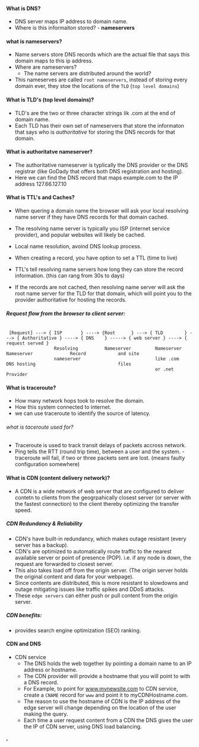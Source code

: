#### What is DNS?
  - DNS server maps IP address to domain name. 
  - Where is this informaiton stored? - **nameservers**

#### what is nameservers?
  - Name servers store DNS records which are the actual file that says this domain maps to this ip address.
  - Where are nameservers?
     - The name servers are distributed around the world?
  - This nameserves are called `root nameservers`, instead of storing every domain ever, they stoe the locations of the `TLD` (`top level domains`)

#### What is TLD's (top level domains)?
  - TLD's are the two or three character strings lik .com at the end of domain name.
  - Each TLD has their own set of nameservers that store the informaton that says who is _authoritative_ for storing the DNS records for that domain.

#### What is authoritatve nameserver?
  - The authoritative nameserver is typlically the DNS provider or the DNS registrar (like GoDady that offers both DNS registration and hosting).
  - Here we can find the DNS record that maps example.com to the IP address 127.66.127.10

#### What is TTL's and Caches?
  - When quering a domain name the browser will ask your local resolving name server if they have DNS records for that domain cached.
  - The resolving name server is typically you ISP (internet service provider), and popular websites will likely be cached.
  - Local name resolution, avoind DNS lookup process.
  - When creating a record, you have option to set a TTL (time to live)
  - TTL's tell resolving name servers how long they can store the record information. (this can rang from 30s to days)

  - If the records are not cached, then resolving name server will ask the root name server for the TLD for that domain, which will point you to the provider authoritative for hosting the records.

##### Request flow from the browser to client server:
```

 [Request] ---> { ISP       } ----> {Root      } ---> { TLD        } ---> { Authoritative } ----> { DNS    } -----> { web server } ----> { request served }
                  Resolving          Nameserver         Nameserver          Nameserver              Record            and site 
                  nameserver                            like .com           DNS hosting                               files
                                                        or .net             Provider

```

#### What is traceroute?
  -  How many network hops took to resolve the domain.
  -  How this system connected to internet.
  -  we can use traceroute to identify the source of latency.

###### what is taceroute used for?
   - Traceroute is used to track transit delays of packets accross network. 
   - Ping tells the RTT (round trip time), between a user and the system.
    - traceroute will fail, if two or three packets sent are lost. (means faulty configuration somewhere)

#### What is CDN (content delivery network)?
  - A CDN is a wide network of web server that are configured to deliver contetn to clients from the geogrpahically closest server (or server with the fastest connection) to the client thereby optimizing the transfer speed.

##### CDN Redundancy & Reliability
   - CDN's have built-in redundancy, which makes outage resistant (every server has a backup).
   - CDN's are optimized to automatically route traffic to the nearest available server or point of presence (POP). i.e. if any node is down, the request are forwarded to closest server.
   - This also takes load off from the origin server. (The origin server holds the original content and data for your webpage).
   - Since contents are distributed, this is more resistant to slowdowns and outage mitigating issues like traffic spikes and DDoS attacks.
   - These `edge servers` can either push or pull content from the origin server.

##### CDN benefits:
  - provides search engine optimization (SEO) ranking.
 
#### CDN and DNS 
 - CDN service 
   - The DNS holds the web together by pointing a domain name to an IP address or hostname.
   - The CDN provider will provide a hostname that you will point to with a DNS record.
   - For Example, to point for www.mynewsite.com to CDN service, create a `CNAME` record for `www` and point it to myCDNHostname.com.
   - The reason to use the hostname of CDN is the IP address of the edge server will change depending on the location of the user making the query.
   - Each time a user request content from a CDN the DNS gives the user the IP of CDN server, using DNS load balancing.
  
[.](https://support.constellix.com/support/solutions/articles/47000862695-how-dns-works)
